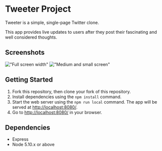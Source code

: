 # Tweeter Project

Tweeter is a simple, single-page Twitter clone.

This app provides live updates to users after they post their fascinating and well considered thoughts.

## Screenshots

!["Full screen width"]()
!["Medium and small screen"]()

## Getting Started

1. Fork this repository, then clone your fork of this repository.
2. Install dependencies using the `npm install` command.
3. Start the web server using the `npm run local` command. The app will be served at <http://localhost:8080/>.
4. Go to <http://localhost:8080/> in your browser.

## Dependencies

- Express
- Node 5.10.x or above
